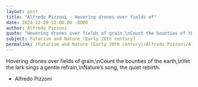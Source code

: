 ```yaml
---
layout: post
title: "Alfredo Pizzoni - Hovering drones over fields of"
date: 2024-12-28 12:00:00 -0000
author: Alfredo Pizzoni
quote: "Hovering drones over fields of grain,\nCount the bounties of the earth,\nYet the lark sings a gentle refrain,\nNature’s song, the quiet rebirth."
subject: Futurism and Nature (Early 20th century)
permalink: /Futurism and Nature (Early 20th century)/Alfredo Pizzoni/Alfredo Pizzoni - Hovering drones over fields of
---
```


Hovering drones over fields of grain,\nCount the bounties of the earth,\nYet the lark sings a gentle refrain,\nNature’s song, the quiet rebirth.

- Alfredo Pizzoni

